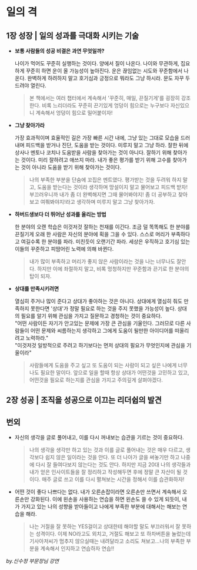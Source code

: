 # 일의 격

## 1장 성장 | 일의 성과를 극대화 시키는 기술
- __보통 사람들의 성공 비결은 과연 무엇일까?__  
  
  나이가 먹어도 꾸준히 실행하는 것이다. 양에서 질이 나온다. 나이와 무관하게, 집요하게 꾸준히 하면 운이 올 가능성이 높아진다. 운은 끊임없는 시도와 꾸준함에서 나온다. 완벽하게 하려하지 말고 호기심과 긍정으로 뭐라도 그냥 하시라. 문도 자꾸 두드려야 열린다. 
  > 본 책에서는 여러 챕터에서 계속해서 '꾸준히, 매일, 끈질기게'를 굉장히 강조한다. 비록 느리더라도 꾸준히 끈기있게 엉덩이 힘으로는 누구보다 자신있으니 계속해서 엉덩이 힘으로 밀어붙이자!

- __그냥 찾아가라__  

  가장 효과적이며 효율적인 길은 가장 빠른 시간 내에, 그냥 있는 그대로 모습을 드러내며 피드백을 받거나 진단, 도움을 받는 것이다. 미루지 말고 그냥 하라. 잘한 뒤에 상사나 멘토나 코치나 도움받을 사람을 찾아가는 것이 아니다. 잘하기 위해 찾아가는 것이다. 미리 잘하려고 애쓰지 마라. 내가 좋은 평가를 받기 위해 고수를 찾아가는 것이 아니라 도움을 받기 위해 찾아가는 것이다.
  > 나의 부족한 부분을 단숨에 꼬집은 멘트였다. 평가받는 것을 두려워 하지 말고, 도움을 받는다는 것이라 생각하며 망설이지 말고 물어보고 피드백 받자!부끄러우니까 내가 좀 더 완벽해지면 그때 물어봐야지! 좀 더 공부하고 찾아보고 여쭤봐야지!라고 생각하며 미루지 말고 그냥 찾아가자.


- __하버드생보다 더 뛰어난 성과를 올리는 방법__

  한 분야의 오랜 학습은 이것저것 잘하는 천재를 이긴다. 조금 덜 똑똑해도 한 분야를 끈질기게 오래 한 사람은 자신의 분야에 획을 그을 수 있다. 스스로 머리가 부족하다고 여길수록 한 분야를 파라. 미친듯이 오랜기간 파라. 세상은 우직하고 호기심 있는 이들의 꾸준하고 피땀어린 노력에 의해 바뀐다. 
  > 내가 많이 부족하고 머리가 좋지 않은 사람이라는 것을 나는 너무나도 잘안다. 하지만 이에 좌절하지 말고, 비록 멍청하지만 꾸준함과 끈기로 한 분야의 탑이 되자.  

- __상대를 만족시키려면__

  열심히 주거나 많이 준다고 상대가 좋아하는 것은 아니다. 상대에게 열심히 줘도 만족하지 못한다면 '상대'가 정말 필요로 하는 것을 주지 못했을 가능성이 높다. 상대의 필요를 알기 위해 관심을 가지고 질문하고 경청하는 것이 중요하다.   
  "어떤 사람이든 자기가 안고있는 문제에 가장 큰 관심을 기울인다. 그러므로 다른 사람들이 어떤 문제와 씨름하는지 생각하고 그에게 도움이 될만한 아이디어를 떠올리려고 노력하라."  
  "이것저것 일방적으로 주려고 하기보다는 먼저 상대의 필요가 무엇인지에 관심을 기울이라"
  > 사람들에게 도움을 주고 싶고 또 도움이 되는 사람이 되고 싶은 나에게 너무나도 필요한 말이다. 앞으로 일을 할때 항상 상대가 어떤것을 고민하고 있고, 어떤것을 필요로 하는지를 관심을 가지고 주의깊게 살펴야겠다.

## 2장 성공 | 조직을 성공으로 이끄는 리더쉽의 발견

## 번외
- 자신의 생각을 글로 풀어내고, 이를 다시 꺼내보는 습관을 기르는 것이 중요하다.
  > 나의 생각을 생각만 하고 있는 것과 이를 글로 풀어내는 것은 매우 다르고, 생각보다 쉽지 않은 일이라는 것을 안다. 또 더 나아가 글을 써놓기만 하고 나중에 다시 잘 들여다보지 않는다는 것도 안다. 하지만 지금 20대 나의 생각들과 내가 얻은 인사이트들을 잘 정리하고 작성해두면 후에 정말 큰 자산이 될 것이다. 매주 글로 쓰고 이를 다시 펼쳐보는 시간을 정해서 이를 습관화하자!
- 어떤 것이 좋다 나쁘다는 없다. 내가 오른손잡이라면 오른손만 쓰면서 계속해서 오른손만 강화된다. 이에 왼손을 사용하는 연습을 하면 왼손도 쓸 수 있게 되듯이, 내가 가지고 있는 나의 성향을 받아들이고 나에게 부족한 부분에 대해서는 해보는 연습을 해라.
  > 나는 거절을 잘 못하는 YES걸이고 상대한테 해야할 말도 부끄러워서 잘 못하는 성격이다. 이제 NO라고도 외치고, 거절도 해보고 또 하차버튼을 눌렀는데 기사아저씨가 멈추지 않으실때는 내려달라고 소리도 쳐보고...나의 부족한 부분을 계속해서 인지하고 연습하자 연습!!

_by.신수정 부문장님 강연_
